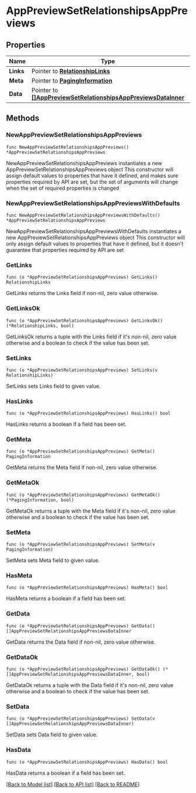 # AppPreviewSetRelationshipsAppPreviews

## Properties

Name | Type | Description | Notes
------------ | ------------- | ------------- | -------------
**Links** | Pointer to [**RelationshipLinks**](RelationshipLinks.md) |  | [optional] 
**Meta** | Pointer to [**PagingInformation**](PagingInformation.md) |  | [optional] 
**Data** | Pointer to [**[]AppPreviewSetRelationshipsAppPreviewsDataInner**](AppPreviewSetRelationshipsAppPreviewsDataInner.md) |  | [optional] 

## Methods

### NewAppPreviewSetRelationshipsAppPreviews

`func NewAppPreviewSetRelationshipsAppPreviews() *AppPreviewSetRelationshipsAppPreviews`

NewAppPreviewSetRelationshipsAppPreviews instantiates a new AppPreviewSetRelationshipsAppPreviews object
This constructor will assign default values to properties that have it defined,
and makes sure properties required by API are set, but the set of arguments
will change when the set of required properties is changed

### NewAppPreviewSetRelationshipsAppPreviewsWithDefaults

`func NewAppPreviewSetRelationshipsAppPreviewsWithDefaults() *AppPreviewSetRelationshipsAppPreviews`

NewAppPreviewSetRelationshipsAppPreviewsWithDefaults instantiates a new AppPreviewSetRelationshipsAppPreviews object
This constructor will only assign default values to properties that have it defined,
but it doesn't guarantee that properties required by API are set

### GetLinks

`func (o *AppPreviewSetRelationshipsAppPreviews) GetLinks() RelationshipLinks`

GetLinks returns the Links field if non-nil, zero value otherwise.

### GetLinksOk

`func (o *AppPreviewSetRelationshipsAppPreviews) GetLinksOk() (*RelationshipLinks, bool)`

GetLinksOk returns a tuple with the Links field if it's non-nil, zero value otherwise
and a boolean to check if the value has been set.

### SetLinks

`func (o *AppPreviewSetRelationshipsAppPreviews) SetLinks(v RelationshipLinks)`

SetLinks sets Links field to given value.

### HasLinks

`func (o *AppPreviewSetRelationshipsAppPreviews) HasLinks() bool`

HasLinks returns a boolean if a field has been set.

### GetMeta

`func (o *AppPreviewSetRelationshipsAppPreviews) GetMeta() PagingInformation`

GetMeta returns the Meta field if non-nil, zero value otherwise.

### GetMetaOk

`func (o *AppPreviewSetRelationshipsAppPreviews) GetMetaOk() (*PagingInformation, bool)`

GetMetaOk returns a tuple with the Meta field if it's non-nil, zero value otherwise
and a boolean to check if the value has been set.

### SetMeta

`func (o *AppPreviewSetRelationshipsAppPreviews) SetMeta(v PagingInformation)`

SetMeta sets Meta field to given value.

### HasMeta

`func (o *AppPreviewSetRelationshipsAppPreviews) HasMeta() bool`

HasMeta returns a boolean if a field has been set.

### GetData

`func (o *AppPreviewSetRelationshipsAppPreviews) GetData() []AppPreviewSetRelationshipsAppPreviewsDataInner`

GetData returns the Data field if non-nil, zero value otherwise.

### GetDataOk

`func (o *AppPreviewSetRelationshipsAppPreviews) GetDataOk() (*[]AppPreviewSetRelationshipsAppPreviewsDataInner, bool)`

GetDataOk returns a tuple with the Data field if it's non-nil, zero value otherwise
and a boolean to check if the value has been set.

### SetData

`func (o *AppPreviewSetRelationshipsAppPreviews) SetData(v []AppPreviewSetRelationshipsAppPreviewsDataInner)`

SetData sets Data field to given value.

### HasData

`func (o *AppPreviewSetRelationshipsAppPreviews) HasData() bool`

HasData returns a boolean if a field has been set.


[[Back to Model list]](../README.md#documentation-for-models) [[Back to API list]](../README.md#documentation-for-api-endpoints) [[Back to README]](../README.md)



